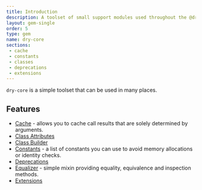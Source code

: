 ```yaml
---
title: Introduction
description: A toolset of small support modules used throughout the @dry-rb & @rom-rb ecosystems
layout: gem-single
order: 5
type: gem
name: dry-core
sections:
 - cache
 - constants
 - classes
 - deprecations
 - extensions
---
```


`dry-core` is a simple toolset that can be used in many places.

## Features

- [Cache](docs::cache) - allows you to cache call results that are solely determined by arguments.
- [Class Attributes](docs::classes/class-attributes)
- [Class Builder](docs::classes/class-builder)
- [Constants](docs::constants) - a list of constants you can use to avoid memory allocations or identity checks.
- [Deprecations](docs::deprecations)
- [Equalizer](docs::equalizer) - simple mixin providing equality, equivalence and inspection methods.
- [Extensions](docs::extensions)
